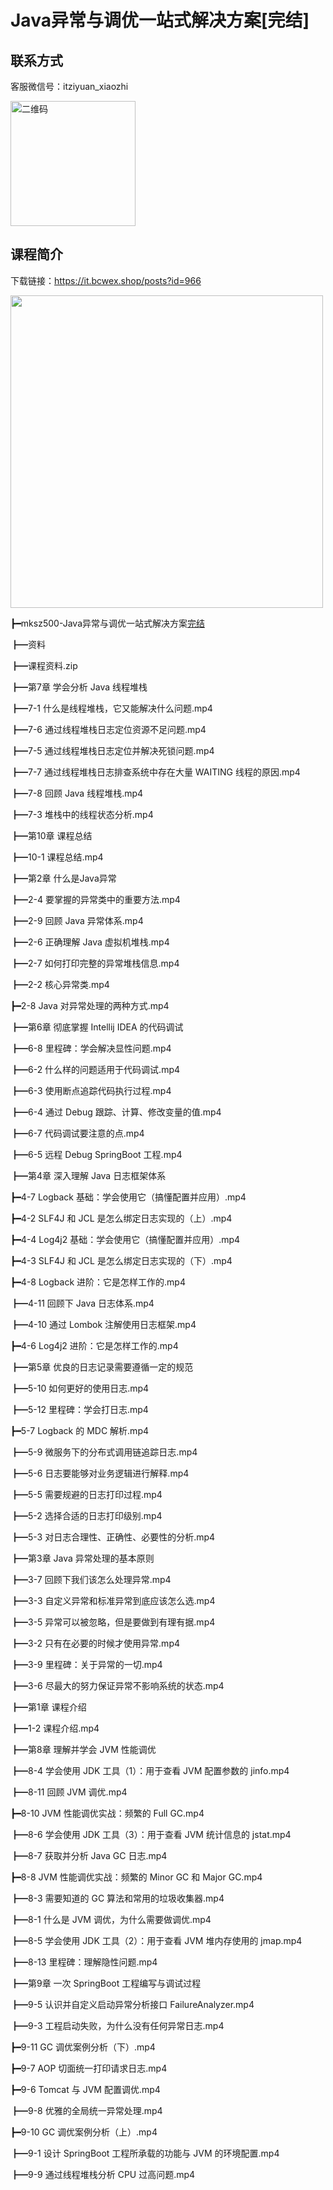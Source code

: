 # Java异常与调优一站式解决方案[完结]

## 联系方式

客服微信号：itziyuan_xiaozhi

<img src="https://ziyuanyun.oss-cn-guangzhou.aliyuncs.com/common/20240614073449/666b82192834a.jpg" width="200" height="200" alt="二维码">

## 课程简介

下载链接：https://it.bcwex.shop/posts?id=966

<img src="https://ziyuanyun.oss-cn-guangzhou.aliyuncs.com/yun/20240515153443/66446593b34d2.jpg" width="500" alt="">

  ┣━mksz500-Java异常与调优一站式解决方案[完结](1)

 ┣━资料

 ┣━课程资料.zip

 ┣━第7章 学会分析 Java 线程堆栈

 ┣━7-1 什么是线程堆栈，它又能解决什么问题.mp4

 ┣━7-6 通过线程堆栈日志定位资源不足问题.mp4

 ┣━7-5 通过线程堆栈日志定位并解决死锁问题.mp4

 ┣━7-7 通过线程堆栈日志排查系统中存在大量 WAITING 线程的原因.mp4

 ┣━7-8 回顾 Java 线程堆栈.mp4

 ┣━7-3 堆栈中的线程状态分析.mp4

 ┣━第10章 课程总结

 ┣━10-1 课程总结.mp4

 ┣━第2章 什么是Java异常

 ┣━2-4 要掌握的异常类中的重要方法.mp4

 ┣━2-9 回顾 Java 异常体系.mp4

 ┣━2-6 正确理解 Java 虚拟机堆栈.mp4

 ┣━2-7 如何打印完整的异常堆栈信息.mp4

 ┣━2-2 核心异常类.mp4

 ┣━2-8 Java 对异常处理的两种方式.mp4

 ┣━第6章 彻底掌握 Intellij IDEA 的代码调试

 ┣━6-8 里程碑：学会解决显性问题.mp4

 ┣━6-2 什么样的问题适用于代码调试.mp4

 ┣━6-3 使用断点追踪代码执行过程.mp4

 ┣━6-4 通过 Debug 跟踪、计算、修改变量的值.mp4

 ┣━6-7 代码调试要注意的点.mp4

 ┣━6-5 远程 Debug SpringBoot 工程.mp4

 ┣━第4章 深入理解 Java 日志框架体系

 ┣━4-7 Logback 基础：学会使用它（搞懂配置并应用）.mp4

 ┣━4-2 SLF4J 和 JCL 是怎么绑定日志实现的（上）.mp4

 ┣━4-4 Log4j2 基础：学会使用它（搞懂配置并应用）.mp4

 ┣━4-3 SLF4J 和 JCL 是怎么绑定日志实现的（下）.mp4

 ┣━4-8 Logback 进阶：它是怎样工作的.mp4

 ┣━4-11 回顾下 Java 日志体系.mp4

 ┣━4-10 通过 Lombok 注解使用日志框架.mp4

 ┣━4-6 Log4j2 进阶：它是怎样工作的.mp4

 ┣━第5章 优良的日志记录需要遵循一定的规范

 ┣━5-10 如何更好的使用日志.mp4

 ┣━5-12 里程碑：学会打日志.mp4

 ┣━5-7 Logback 的 MDC 解析.mp4

 ┣━5-9 微服务下的分布式调用链追踪日志.mp4

 ┣━5-6 日志要能够对业务逻辑进行解释.mp4

 ┣━5-5 需要规避的日志打印过程.mp4

 ┣━5-2 选择合适的日志打印级别.mp4

 ┣━5-3 对日志合理性、正确性、必要性的分析.mp4

 ┣━第3章 Java 异常处理的基本原则

 ┣━3-7 回顾下我们该怎么处理异常.mp4

 ┣━3-3 自定义异常和标准异常到底应该怎么选.mp4

 ┣━3-5 异常可以被忽略，但是要做到有理有据.mp4

 ┣━3-2 只有在必要的时候才使用异常.mp4

 ┣━3-9 里程碑：关于异常的一切.mp4

 ┣━3-6 尽最大的努力保证异常不影响系统的状态.mp4

 ┣━第1章 课程介绍

 ┣━1-2 课程介绍.mp4

 ┣━第8章 理解并学会 JVM 性能调优

 ┣━8-4 学会使用 JDK 工具（1）：用于查看 JVM 配置参数的 jinfo.mp4

 ┣━8-11 回顾 JVM 调优.mp4

 ┣━8-10 JVM 性能调优实战：频繁的 Full GC.mp4

 ┣━8-6 学会使用 JDK 工具（3）：用于查看 JVM 统计信息的 jstat.mp4

 ┣━8-7 获取并分析 Java GC 日志.mp4

 ┣━8-8 JVM 性能调优实战：频繁的 Minor GC 和 Major GC.mp4

 ┣━8-3 需要知道的 GC 算法和常用的垃圾收集器.mp4

 ┣━8-1 什么是 JVM 调优，为什么需要做调优.mp4

 ┣━8-5 学会使用 JDK 工具（2）：用于查看 JVM 堆内存使用的 jmap.mp4

 ┣━8-13 里程碑：理解隐性问题.mp4

 ┣━第9章 一次 SpringBoot 工程编写与调试过程

 ┣━9-5 认识并自定义启动异常分析接口 FailureAnalyzer.mp4

 ┣━9-3 工程启动失败，为什么没有任何异常日志.mp4

 ┣━9-11 GC 调优案例分析（下）.mp4

 ┣━9-7 AOP 切面统一打印请求日志.mp4

 ┣━9-6 Tomcat 与 JVM 配置调优.mp4

 ┣━9-8 优雅的全局统一异常处理.mp4

 ┣━9-10 GC 调优案例分析（上）.mp4

 ┣━9-1 设计 SpringBoot 工程所承载的功能与 JVM 的环境配置.mp4

 ┣━9-9 通过线程堆栈分析 CPU 过高问题.mp4

  